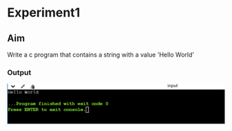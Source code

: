 # Experiment1

## Aim
Write a c program that contains a string with a value 'Hello World'



### Output

![output](exp1.png)
